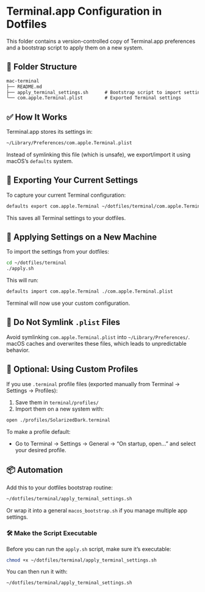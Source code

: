 # Terminal.app Configuration in Dotfiles

This folder contains a version-controlled copy of Terminal.app preferences and a bootstrap script to apply them on a new system.

## 📁 Folder Structure

```txt
mac-terminal
├── README.md
├── apply_terminal_settings.sh      # Bootstrap script to import settings
└── com.apple.Terminal.plist        # Exported Terminal settings
```

## ✅ How It Works

Terminal.app stores its settings in:

```sh
~/Library/Preferences/com.apple.Terminal.plist
```

Instead of symlinking this file (which is unsafe), we export/import it using macOS’s `defaults` system.

## 🧪 Exporting Your Current Settings

To capture your current Terminal configuration:

```sh
defaults export com.apple.Terminal ~/dotfiles/terminal/com.apple.Terminal.plist
```

This saves all Terminal settings to your dotfiles.

## 🚀 Applying Settings on a New Machine

To import the settings from your dotfiles:

```sh
cd ~/dotfiles/terminal
./apply.sh
```

This will run:

```sh
defaults import com.apple.Terminal ./com.apple.Terminal.plist
```

Terminal will now use your custom configuration.

## 🛑 Do Not Symlink `.plist` Files

Avoid symlinking `com.apple.Terminal.plist` into `~/Library/Preferences/`.
macOS caches and overwrites these files, which leads to unpredictable behavior.

## 🎨 Optional: Using Custom Profiles

If you use `.terminal` profile files (exported manually from Terminal → Settings → Profiles):

1. Save them in `terminal/profiles/`
2. Import them on a new system with:

```sh
open ./profiles/SolarizedDark.terminal
```

To make a profile default:
- Go to Terminal → Settings → General → “On startup, open…” and select your desired profile.

## 📦 Automation

Add this to your dotfiles bootstrap routine:

```sh
~/dotfiles/terminal/apply_terminal_settings.sh
```

Or wrap it into a general `macos_bootstrap.sh` if you manage multiple app settings.

### 🛠️ Make the Script Executable

Before you can run the `apply.sh` script, make sure it’s executable:

```sh
chmod +x ~/dotfiles/terminal/apply_terminal_settings.sh
```

You can then run it with:

```sh
~/dotfiles/terminal/apply_terminal_settings.sh
```
